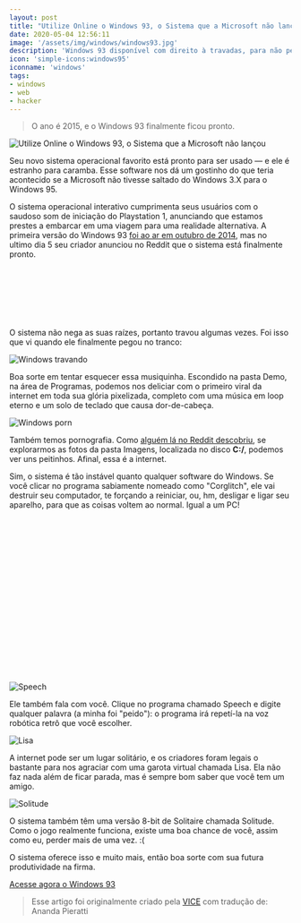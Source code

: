 ```yaml
---
layout: post
title: "Utilize Online o Windows 93, o Sistema que a Microsoft não lançou"
date: 2020-05-04 12:56:11
image: '/assets/img/windows/windows93.jpg'
description: 'Windows 93 disponível com direito à travadas, para não perder o costume.'
icon: 'simple-icons:windows95'
iconname: 'windows'
tags:
- windows
- web
- hacker
---
```


> O ano é 2015, e o Windows 93 finalmente ficou pronto.

![Utilize Online o Windows 93, o Sistema que a Microsoft não lançou](/assets/img/windows/windows93.jpg)

Seu novo sistema operacional favorito está pronto para ser usado — e ele é estranho para caramba. Esse software nos dá um gostinho do que teria acontecido se a Microsoft não tivesse saltado do Windows 3.X para o Windows 95.

O sistema operacional interativo cumprimenta seus usuários com o saudoso som de iniciação do Playstation 1, anunciando que estamos prestes a embarcar em uma viagem para uma realidade alternativa. A primeira versão do Windows 93 [foi ao ar em outubro de 2014](http://thenextweb.com/shareables/2014/10/27/windows-93-web-weird/), mas no ultimo dia 5 seu criador anunciou no Reddit que o sistema está finalmente pronto.

<!-- LISTA MIN -->
<script async src="//pagead2.googlesyndication.com/pagead/js/adsbygoogle.js"></script>
<ins class="adsbygoogle"
style="display:inline-block;width:730px;height:95px"
data-ad-client="ca-pub-2838251107855362"
data-ad-slot="5351066970"></ins>
<script>
(adsbygoogle = window.adsbygoogle || []).push({});
</script>

O sistema não nega as suas raízes, portanto travou algumas vezes. Foi isso que vi quando ele finalmente pegou no tranco:

![Windows travando](/assets/img/windows/1425661039449967.png)

Boa sorte em tentar esquecer essa musiquinha. Escondido na pasta Demo, na área de Programas, podemos nos deliciar com o primeiro viral da internet em toda sua glória pixelizada, completo com uma música em loop eterno e um solo de teclado que causa dor-de-cabeça.

 ![Windows porn](/assets/img/windows/1425661344973952.png)

Também temos pornografia. Como [alguém lá no Reddit descobriu](http://www.reddit.com/r/technology/comments/2y3woy/windows_93_is_finally_done/cp60l7f), se explorarmos as fotos da pasta Imagens, localizada no disco **C:/**, podemos ver uns peitinhos. Afinal, essa é a internet.

Sim, o sistema é tão instável quanto qualquer software do Windows. Se você clicar no programa sabiamente nomeado como "Corglitch", ele vai destruir seu computador, te forçando a reiniciar, ou, hm, desligar e ligar seu aparelho, para que as coisas voltem ao normal. Igual a um PC!

<!-- QUADRADO -->
<script async src="//pagead2.googlesyndication.com/pagead/js/adsbygoogle.js"></script>
<ins class="adsbygoogle"
style="display:inline-block;width:336px;height:280px"
data-ad-client="ca-pub-2838251107855362"
data-ad-slot="5351066970"></ins>
<script>
(adsbygoogle = window.adsbygoogle || []).push({});
</script>


![Speech](/assets/img/windows/1425661081604417.png)

 Ele também fala com você. Clique no programa chamado Speech e digite qualquer palavra (a minha foi "peido"): o programa irá repetí-la na voz robótica retrô que você escolher.

![Lisa](/assets/img/windows/1425661092983427.png)

A internet pode ser um lugar solitário, e os criadores foram legais o bastante para nos agraciar com uma garota virtual chamada Lisa. Ela não faz nada além de ficar parada, mas é sempre bom saber que você tem um amigo.

![Solitude](/assets/img/windows/1425661106717379.png)

 O sistema também têm uma versão 8-bit de Solitaire chamada Solitude. Como o jogo realmente funciona, existe uma boa chance de você, assim como eu, perder mais de uma vez. :(

O sistema oferece isso e muito mais, então boa sorte com sua futura produtividade na firma.

<a href="http://www.windows93.net/" target="_blank" class="btn btn-primary btn-lg btn-block">
  <span class="iconify" data-icon="simple-icons:windows95" data-inline="false"></span> Acesse agora o Windows 93
</a> 

<!-- RETANGULO LARGO -->
<script async src="https://pagead2.googlesyndication.com/pagead/js/adsbygoogle.js"></script>
<!-- Informat -->
<ins class="adsbygoogle"
style="display:block"
data-ad-client="ca-pub-2838251107855362"
data-ad-slot="2327980059"
data-ad-format="auto"
data-full-width-responsive="true"></ins>
<script>
(adsbygoogle = window.adsbygoogle || []).push({});
</script>

> Esse artigo foi originalmente criado pela [VICE](https://www.vice.com/pt_br/article/qk3y55/o-windows-93-e-real-e-espetacular) com tradução de: Ananda Pieratti
